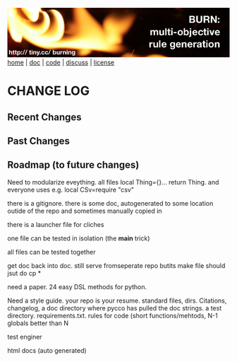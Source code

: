 <a href="http://tiny.cc/burning"><img src="etc/img/burn.png"></a><br clear=all>
[home](http://tiny.cc/burning) | [doc](http://burn.github.io) | [code](https://github.com/burn/burn) | [discuss](https://github.com/burn/burn/issues) | [license](https://github.com/burn/burn/blob/master/LICENSE.md)

# CHANGE LOG

## Recent Changes

## Past Changes

## Roadmap (to future changes)

Need to modularize eveything. all files local Thing={}... return Thing. and everyone uses
e.g. local CSv=require "csv"

there is a gitignore. there is some doc, autogenerated to some location outide of the repo and sometimes manually copied in

there is a launcher file for cliches

one file can be tested in isolation (the __main__ trick)

all files can be tested together

get doc back into doc. still serve fromseperate repo butits make file should jsut do cp * 

need a paper. 24 easy DSL methods for python.

Need a style guide.  your repo is your resume. standard files, dirs. Citations, changelog, a doc directory where pycco has pulled the doc strings. a test directory. requirements.txt. rules for code (short functions/mehtods, N-1 globals better than N

test enginer

html docs (auto generated)
